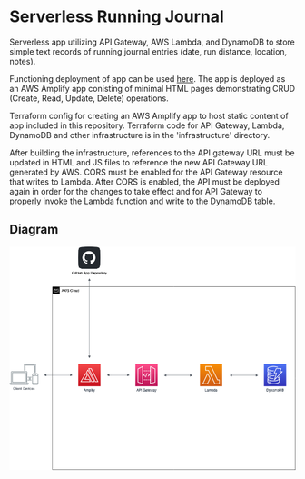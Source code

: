# Serverless Running Journal

Serverless app utilizing API Gateway, AWS Lambda, and DynamoDB to store simple text records of running journal entries (date, run distance, location, notes).

Functioning deployment of app can be used [here](https://main.d2wzbxb5oe0zlz.amplifyapp.com/).  The app is deployed as an AWS Amplify app conisting of minimal HTML pages demonstrating CRUD (Create, Read, Update, Delete) operations. 

Terraform config for creating an AWS Amplify app to host static content of app included in this repository.  Terraform code for API Gateway, Lambda, DynamoDB and other infrastructure is in the 'infrastructure' directory.

After building the infrastructure, references to the API gateway URL must be updated in HTML and JS files to reference the new API Gateway URL generated by AWS.  CORS must be enabled for the API Gateway resource that writes to Lambda.  After CORS is enabled, the API must be deployed again in order for the changes to take effect and for API Gateway to properly invoke the Lambda function and write to the DynamoDB table.

## Diagram

<img src="diagram/AWS-serverless-running-app.png?raw=true">
